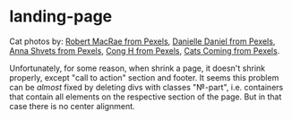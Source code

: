 # landing-page

Cat photos by:
<a href="https://www.pexels.com/photo/brown-tabby-cat-staring-at-the-camera-843558/">Robert MacRae from Pexels</a>, 
<a href="https://www.pexels.com/photo/white-and-black-kitten-lying-on-tiles-479009/">Danielle Daniel from Pexels</a>, 
<a href="https://www.pexels.com/photo/brown-tabby-cat-with-slice-of-loaf-bread-on-its-head-4587955/">Anna Shvets from Pexels</a>, 
<a href="https://www.pexels.com/photo/calico-cat-on-focus-photo-1404819/">Cong H from Pexels</a>, 
<a href="https://www.pexels.com/photo/calico-cat-1571076/">Cats Coming from Pexels</a>.

Unfortunately, for some reason, when shrink a page, it doesn't shrink properly, except "call to action" section and footer. It seems this problem can be <em>almost</em> fixed by deleting divs with classes "№-part", i.e. containers that contain all elements on the respective section of the page. But in that case there is no center alignment.